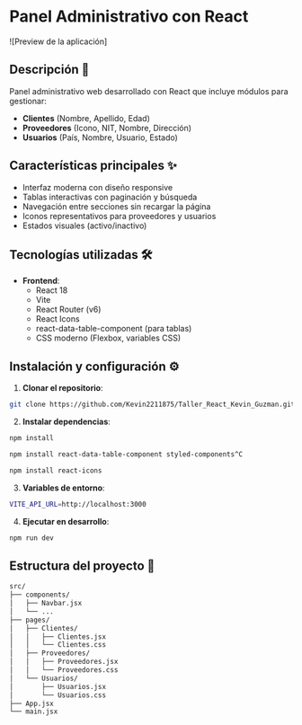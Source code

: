 # Panel Administrativo con React

![Preview de la aplicación] 

## Descripción 📝

Panel administrativo web desarrollado con React que incluye módulos para gestionar:
- **Clientes** (Nombre, Apellido, Edad)
- **Proveedores** (Icono, NIT, Nombre, Dirección)
- **Usuarios** (País, Nombre, Usuario, Estado)

## Características principales ✨

- Interfaz moderna con diseño responsive
- Tablas interactivas con paginación y búsqueda
- Navegación entre secciones sin recargar la página
- Iconos representativos para proveedores y usuarios
- Estados visuales (activo/inactivo)

## Tecnologías utilizadas 🛠️

- **Frontend**:
  - React 18
  - Vite
  - React Router (v6)
  - React Icons
  - react-data-table-component (para tablas)
  - CSS moderno (Flexbox, variables CSS)
  
## Instalación y configuración ⚙️

1. **Clonar el repositorio**:
 ```bash
 git clone https://github.com/Kevin2211875/Taller_React_Kevin_Guzman.git
 ```
2. **Instalar dependencias**:

  ```bash
  npm install
  ```
  
  ```bash
  npm install react-data-table-component styled-components^C
  ```
  
  ```bash
  npm install react-icons
  ```
3. **Variables de entorno**:

  ```bash
  VITE_API_URL=http://localhost:3000
  ```

4. **Ejecutar en desarrollo**:

  ```bash
  npm run dev
  ```

## Estructura del proyecto 📂
  ```bash
  src/
  ├── components/
  │   ├── Navbar.jsx
  │   └── ...
  ├── pages/
  │   ├── Clientes/
  │   │   ├── Clientes.jsx
  │   │   └── Clientes.css
  │   ├── Proveedores/
  │   │   ├── Proveedores.jsx
  │   │   └── Proveedores.css
  │   └── Usuarios/
  │       ├── Usuarios.jsx
  │       └── Usuarios.css
  ├── App.jsx
  └── main.jsx
  ```
